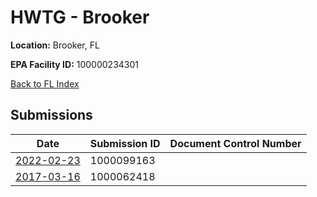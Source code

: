 # HWTG - Brooker

**Location:** Brooker, FL

**EPA Facility ID:** 100000234301

[Back to FL Index](../../index.md)

## Submissions

| Date | Submission ID | Document Control Number |
|------|--------------|-------------------------|
| [2022-02-23](submissions/1000099163.md) | 1000099163 |  |
| [2017-03-16](submissions/1000062418.md) | 1000062418 |  |
